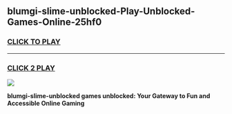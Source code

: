 
## blumgi-slime-unblocked-Play-Unblocked-Games-Online-25hf0
<h3>
<a href="https://premium76.site?title=blumgi-slime-unblocked&ref=25A">CLICK TO PLAY</a></h3>
<hr>

<h3>
<a href="https://premium76.site?title=blumgi-slime-unblocked&ref=25A">CLICK 2 PLAY</a>
  
</h3>

<a href="https://premium76.site?title=blumgi-slime-unblocked&ref=25A"><img src="https://clearcache.store/games.png"></a>


**blumgi-slime-unblocked games unblocked: Your Gateway to Fun and Accessible Online Gaming**
